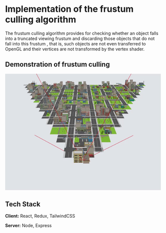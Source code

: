 
# Implementation of the frustum culling algorithm

The frustum culling algorithm provides for checking whether an object falls into a truncated viewing frustum
and discarding those objects that do not fall into this frustum
, that is, such objects are not even
transferred to OpenGL and their vertices are not transformed by the vertex shader.


## Demonstration of frustum culling

![App Screenshot](https://github.com/nvmediagithub/Frustum_Culling/raw/main/doc/demonstration.gif)


## Tech Stack

**Client:** React, Redux, TailwindCSS

**Server:** Node, Express

